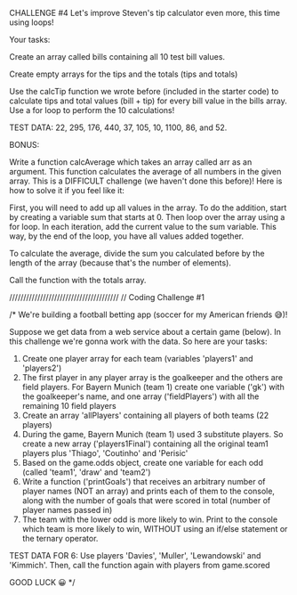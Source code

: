 CHALLENGE #4
Let's improve Steven's tip calculator even more, this time using loops!

Your tasks:

Create an array called bills containing all 10 test bill values.

Create empty arrays for the tips and the totals (tips and totals)

Use the calcTip function we wrote before (included in the starter code) to calculate tips and total values (bill + tip) for every bill value in the bills array. Use a for loop to perform the 10 calculations!



TEST DATA: 22, 295, 176, 440, 37, 105, 10, 1100, 86, and 52.



BONUS:

Write a function calcAverage which takes an array called arr as an argument. This function calculates the average of all numbers in the given array. This is a DIFFICULT challenge (we haven't done this before)! Here is how to solve it if you feel like it:

First, you will need to add up all values in the array. To do the addition, start by creating a variable sum that starts at 0. Then loop over the array using a for loop. In each iteration, add the current value to the sum variable. This way, by the end of the loop, you have all values added together.

To calculate the average, divide the sum you calculated before by the length of the array (because that's the number of elements).

Call the function with the totals array.


///////////////////////////////////////
// Coding Challenge #1

/* 
We're building a football betting app (soccer for my American friends 😅)!

Suppose we get data from a web service about a certain game (below). In this challenge we're gonna work with the data. So here are your tasks:

1. Create one player array for each team (variables 'players1' and 'players2')
2. The first player in any player array is the goalkeeper and the others are field players. For Bayern Munich (team 1) create one variable ('gk') with the goalkeeper's name, and one array ('fieldPlayers') with all the remaining 10 field players
3. Create an array 'allPlayers' containing all players of both teams (22 players)
4. During the game, Bayern Munich (team 1) used 3 substitute players. So create a new array ('players1Final') containing all the original team1 players plus 'Thiago', 'Coutinho' and 'Perisic'
5. Based on the game.odds object, create one variable for each odd (called 'team1', 'draw' and 'team2')
6. Write a function ('printGoals') that receives an arbitrary number of player names (NOT an array) and prints each of them to the console, along with the number of goals that were scored in total (number of player names passed in)
7. The team with the lower odd is more likely to win. Print to the console which team is more likely to win, WITHOUT using an if/else statement or the ternary operator.

TEST DATA FOR 6: Use players 'Davies', 'Muller', 'Lewandowski' and 'Kimmich'. Then, call the function again with players from game.scored

GOOD LUCK 😀
*/

